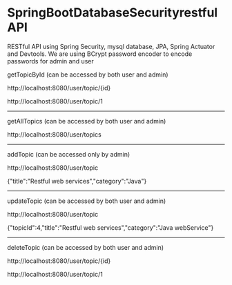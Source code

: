 # SpringBootDatabaseSecurityrestfulAPI
RESTful API using Spring Security, mysql database, JPA, Spring Actuator and Devtools. We are using BCrypt password encoder to encode passwords for admin and user


getTopicById     (can be accessed by both user and admin)

http://localhost:8080/user/topic/{id}

http://localhost:8080/user/topic/1


----------------------------------------------------------------------------

getAllTopics     (can be accessed by both user and admin)

http://localhost:8080/user/topics


-----------------------------------------------------------------------------

addTopic        (can be accessed only by admin)

http://localhost:8080/user/topic

{"title":"Restful web services","category":"Java"}


-----------------------------------------------------------------------------

updateTopic      (can be accessed by both user and admin)

http://localhost:8080/user/topic

{"topicId":4,"title":"Restful web services","category":"Java webService"}


-----------------------------------------------------------------------------

deleteTopic      (can be accessed by both user and admin)

http://localhost:8080/user/topic/{id}

http://localhost:8080/user/topic/1
